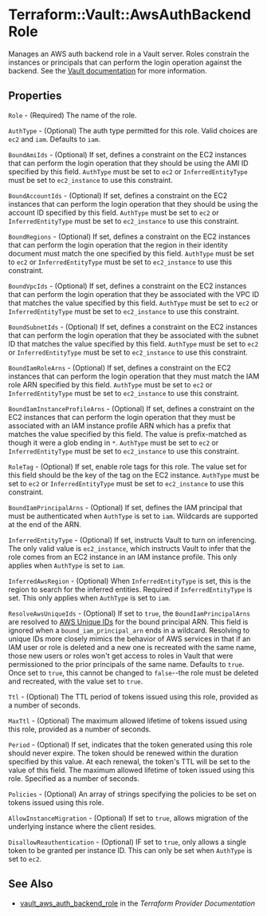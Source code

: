# Terraform::Vault::AwsAuthBackendRole

Manages an AWS auth backend role in a Vault server. Roles constrain the
instances or principals that can perform the login operation against the
backend. See the [Vault
documentation](https://www.vaultproject.io/docs/auth/aws.html) for more
information.

## Properties

`Role` - (Required) The name of the role.

`AuthType` - (Optional) The auth type permitted for this role. Valid choices are `ec2` and `iam`. Defaults to `iam`.

`BoundAmiIds` - (Optional) If set, defines a constraint on the EC2 instances that can perform the login operation that they should be using the AMI ID specified by this field. `AuthType` must be set to `ec2` or `InferredEntityType` must be set to `ec2_instance` to use this constraint.

`BoundAccountIds` - (Optional) If set, defines a constraint on the EC2 instances that can perform the login operation that they should be using the account ID specified by this field. `AuthType` must be set to `ec2` or `InferredEntityType` must be set to `ec2_instance` to use this constraint.

`BoundRegions` - (Optional) If set, defines a constraint on the EC2 instances that can perform the login operation that the region in their identity document must match the one specified by this field. `AuthType` must be set to `ec2` or `InferredEntityType` must be set to `ec2_instance` to use this constraint.

`BoundVpcIds` - (Optional) If set, defines a constraint on the EC2 instances that can perform the login operation that they be associated with the VPC ID that matches the value specified by this field. `AuthType` must be set to `ec2` or `InferredEntityType` must be set to `ec2_instance` to use this constraint.

`BoundSubnetIds` - (Optional) If set, defines a constraint on the EC2 instances that can perform the login operation that they be associated with the subnet ID that matches the value specified by this field. `AuthType` must be set to `ec2` or `InferredEntityType` must be set to `ec2_instance` to use this constraint.

`BoundIamRoleArns` - (Optional) If set, defines a constraint on the EC2 instances that can perform the login operation that they must match the IAM role ARN specified by this field. `AuthType` must be set to `ec2` or `InferredEntityType` must be set to `ec2_instance` to use this constraint.

`BoundIamInstanceProfileArns` - (Optional) If set, defines a constraint on the EC2 instances that can perform the login operation that they must be associated with an IAM instance profile ARN which has a prefix that matches the value specified by this field. The value is prefix-matched as though it were a glob ending in `*`. `AuthType` must be set to `ec2` or `InferredEntityType` must be set to `ec2_instance` to use this constraint.

`RoleTag` - (Optional) If set, enable role tags for this role. The value set for this field should be the key of the tag on the EC2 instance. `AuthType` must be set to `ec2` or `InferredEntityType` must be set to `ec2_instance` to use this constraint.

`BoundIamPrincipalArns` - (Optional) If set, defines the IAM principal that must be authenticated when `AuthType` is set to `iam`. Wildcards are supported at the end of the ARN.

`InferredEntityType` - (Optional) If set, instructs Vault to turn on inferencing. The only valid value is `ec2_instance`, which instructs Vault to infer that the role comes from an EC2 instance in an IAM instance profile. This only applies when `AuthType` is set to `iam`.

`InferredAwsRegion` - (Optional) When `InferredEntityType` is set, this is the region to search for the inferred entities. Required if `InferredEntityType` is set. This only applies when `AuthType` is set to `iam`.

`ResolveAwsUniqueIds` - (Optional) If set to `true`, the `BoundIamPrincipalArns` are resolved to [AWS Unique IDs](http://docs.aws.amazon.com/IAM/latest/UserGuide/reference_identifiers.html#identifiers-unique-ids) for the bound principal ARN. This field is ignored when a `bound_iam_principal_arn` ends in a wildcard. Resolving to unique IDs more closely mimics the behavior of AWS services in that if an IAM user or role is deleted and a new one is recreated with the same name, those new users or roles won't get access to roles in Vault that were permissioned to the prior principals of the same name. Defaults to `true`. Once set to `true`, this cannot be changed to `false`--the role must be deleted and recreated, with the value set to `true`.

`Ttl` - (Optional) The TTL period of tokens issued using this role, provided as a number of seconds.

`MaxTtl` - (Optional) The maximum allowed lifetime of tokens issued using this role, provided as a number of seconds.

`Period` - (Optional) If set, indicates that the token generated using this role should never expire. The token should be renewed within the duration specified by this value. At each renewal, the token's TTL will be set to the value of this field. The maximum allowed lifetime of token issued using this role. Specified as a number of seconds.

`Policies` - (Optional) An array of strings specifying the policies to be set on tokens issued using this role.

`AllowInstanceMigration` - (Optional) If set to `true`, allows migration of the underlying instance where the client resides.

`DisallowReauthentication` - (Optional) IF set to `true`, only allows a single token to be granted per instance ID. This can only be set when `AuthType` is set to `ec2`.


## See Also

* [vault_aws_auth_backend_role](https://www.terraform.io/docs/providers/vault/r/aws_auth_backend_role.html) in the _Terraform Provider Documentation_